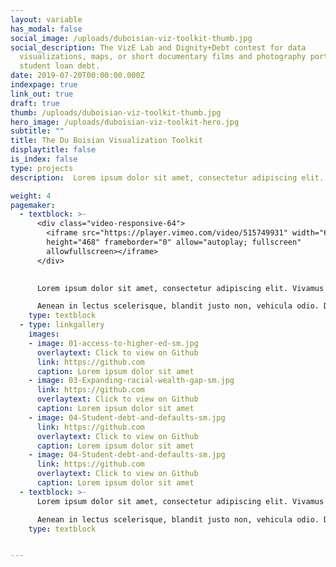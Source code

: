 ```yaml
---
layout: variable
has_modal: false
social_image: /uploads/duboisian-viz-toolkit-thumb.jpg
social_description: The VizE Lab and Dignity+Debt contest for data
  visualizations, maps, or short documentary films and photography portraying
  student loan debt.
date: 2019-07-20T00:00:00.000Z
indexpage: true
link_out: true
draft: true
thumb: /uploads/duboisian-viz-toolkit-thumb.jpg
hero_image: /uploads/duboisian-viz-toolkit-hero.jpg
subtitle: ""
title: The Du Boisian Visualization Toolkit
displaytitle: false
is_index: false
type: projects
description:  Lorem ipsum dolor sit amet, consectetur adipiscing elit. Vivamus  faucibus lacus dui, vitae consequat nisl imperdiet sit amet. Etiam ante velit, aliquam eget fringilla ac, imperdiet in odio. Ut lobortis nunc eget feugiat tristique. Phasellus nisl justo, porta ac ornare non, ornare vel metus. Sed sed feugiat lacus, nec sollicitudin ex. Aliquam mattis nulla eget lorem malesuada mattis. Morbi luctus luctus risus, interdum aliquet turpis condimentum suscipit.

weight: 4
pagemaker:
  - textblock: >-
      <div class="video-responsive-64">
        <iframe src="https://player.vimeo.com/video/515749931" width="640"
        height="468" frameborder="0" allow="autoplay; fullscreen"
        allowfullscreen></iframe>
      </div>

      
      Lorem ipsum dolor sit amet, consectetur adipiscing elit. Vivamus faucibus lacus dui, vitae consequat nisl imperdiet sit amet. Etiam ante velit, aliquam eget fringilla ac, imperdiet in odio. Ut lobortis nunc eget feugiat tristique. Phasellus nisl justo, porta ac ornare non, ornare vel metus. Sed sed feugiat lacus, nec sollicitudin ex. Aliquam mattis nulla eget lorem malesuada mattis. Morbi luctus luctus risus, interdum aliquet turpis condimentum suscipit.

      Aenean in lectus scelerisque, blandit justo non, vehicula odio. Duis porta, sapien ut commodo imperdiet, tellus odio hendrerit eros, vel mattis nulla felis sed enim. Fusce ultrices nulla ac elit sagittis tristique. Sed sodales metus velit, vel gravida sem blandit ullamcorper. Praesent efficitur congue auctor. Duis fringilla sapien quis eros fermentum, et efficitur felis volutpat. Ut a ipsum id quam ullamcorper faucibus sit amet eu ligula. Pellentesque efficitur, diam iaculis volutpat facilisis, nulla eros eleifend velit, quis bibendum tellus ipsum maximus nisi. Fusce porttitor leo ut dapibus gravida. Curabitur consectetur massa sodales ex gravida dictum.
    type: textblock
  - type: linkgallery
    images:
    - image: 01-access-to-higher-ed-sm.jpg
      overlaytext: Click to view on Github
      link: https://github.com
      caption: Lorem ipsum dolor sit amet 
    - image: 03-Expanding-racial-wealth-gap-sm.jpg
      link: https://github.com
      overlaytext: Click to view on Github
      caption: Lorem ipsum dolor sit amet
    - image: 04-Student-debt-and-defaults-sm.jpg
      link: https://github.com
      overlaytext: Click to view on Github
      caption: Lorem ipsum dolor sit amet
    - image: 04-Student-debt-and-defaults-sm.jpg
      link: https://github.com
      overlaytext: Click to view on Github
      caption: Lorem ipsum dolor sit amet  
  - textblock: >-    
      Lorem ipsum dolor sit amet, consectetur adipiscing elit. Vivamus faucibus lacus dui, vitae consequat nisl imperdiet sit amet. Etiam ante velit, aliquam eget fringilla ac, imperdiet in odio. Ut lobortis nunc eget feugiat tristique. Phasellus nisl justo, porta ac ornare non, ornare vel metus. Sed sed feugiat lacus, nec sollicitudin ex. Aliquam mattis nulla eget lorem malesuada mattis. Morbi luctus luctus risus, interdum aliquet turpis condimentum suscipit.

      Aenean in lectus scelerisque, blandit justo non, vehicula odio. Duis porta, sapien ut commodo imperdiet, tellus odio hendrerit eros, vel mattis nulla felis sed enim. Fusce ultrices nulla ac elit sagittis tristique. Sed sodales metus velit, vel gravida sem blandit ullamcorper. Praesent efficitur congue auctor. Duis fringilla sapien quis eros fermentum, et efficitur felis volutpat. Ut a ipsum id quam ullamcorper faucibus sit amet eu ligula. Pellentesque efficitur, diam iaculis volutpat facilisis, nulla eros eleifend velit, quis bibendum tellus ipsum maximus nisi. Fusce porttitor leo ut dapibus gravida. Curabitur consectetur massa sodales ex gravida dictum.
    type: textblock    


---
```

